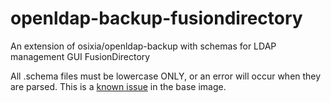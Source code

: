 # openldap-backup-fusiondirectory
An extension of osixia/openldap-backup with schemas for LDAP management GUI FusionDirectory

All .schema files must be lowercase ONLY, or an error will occur when they are parsed.
This is a [known issue](https://github.com/osixia/docker-openldap/issues/226) in the base image. 
